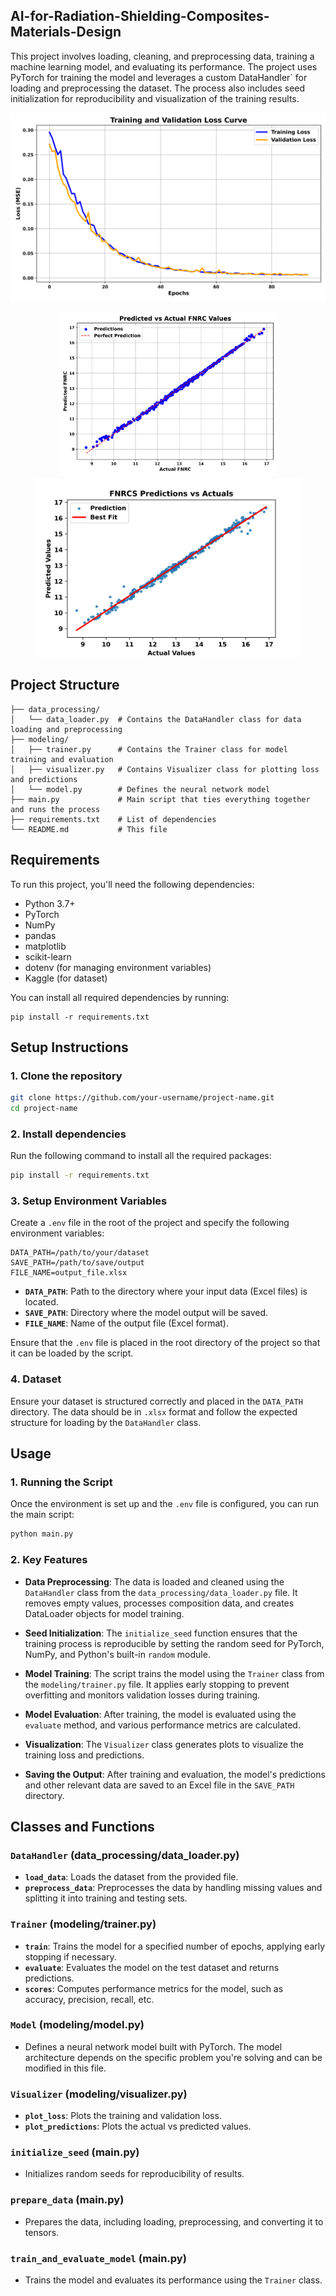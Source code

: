## AI-for-Radiation-Shielding-Composites-Materials-Design

This project involves loading, cleaning, and preprocessing data, training a machine learning model, and evaluating its performance. The project uses PyTorch for training the model and leverages a custom DataHandler` for loading and preprocessing the dataset. The process also includes seed initialization for reproducibility and visualization of the training results.

![Alt text](result_plots/bestnn_loss_curve_excluding_first.png)

<p align="center">
  <img src="result_plots/nnpredicted_vs_actual_FNRC.png" alt="Image 1" width="350"/>
  <img src="result_plots/xglinear_fit_plot.png" alt="Image 2" width="430"/>
<!--   <img src="result_plots/fflinear_fit_plot.png" alt="Image 3" width="500"/> -->
</p>



## Project Structure

```
├── data_processing/
│   └── data_loader.py  # Contains the DataHandler class for data loading and preprocessing
├── modeling/
│   ├── trainer.py      # Contains the Trainer class for model training and evaluation
│   ├── visualizer.py   # Contains Visualizer class for plotting loss and predictions
│   └── model.py        # Defines the neural network model
├── main.py             # Main script that ties everything together and runs the process
├── requirements.txt    # List of dependencies
└── README.md           # This file
```

## Requirements

To run this project, you'll need the following dependencies:

- Python 3.7+
- PyTorch
- NumPy
- pandas
- matplotlib
- scikit-learn
- dotenv (for managing environment variables)
- Kaggle (for dataset)

You can install all required dependencies by running:

```
pip install -r requirements.txt
```

## Setup Instructions

### 1. Clone the repository

```bash
git clone https://github.com/your-username/project-name.git
cd project-name
```

### 2. Install dependencies

Run the following command to install all the required packages:

```bash
pip install -r requirements.txt
```

### 3. Setup Environment Variables

Create a `.env` file in the root of the project and specify the following environment variables:

```env
DATA_PATH=/path/to/your/dataset
SAVE_PATH=/path/to/save/output
FILE_NAME=output_file.xlsx
```

- **`DATA_PATH`**: Path to the directory where your input data (Excel files) is located.
- **`SAVE_PATH`**: Directory where the model output will be saved.
- **`FILE_NAME`**: Name of the output file (Excel format).

Ensure that the `.env` file is placed in the root directory of the project so that it can be loaded by the script.

### 4. Dataset

Ensure your dataset is structured correctly and placed in the `DATA_PATH` directory. The data should be in `.xlsx` format and follow the expected structure for loading by the `DataHandler` class.

## Usage

### 1. Running the Script

Once the environment is set up and the `.env` file is configured, you can run the main script:

```bash
python main.py
```

### 2. Key Features

- **Data Preprocessing**: The data is loaded and cleaned using the `DataHandler` class from the `data_processing/data_loader.py` file. It removes empty values, processes composition data, and creates DataLoader objects for model training.
  
- **Seed Initialization**: The `initialize_seed` function ensures that the training process is reproducible by setting the random seed for PyTorch, NumPy, and Python's built-in `random` module.

- **Model Training**: The script trains the model using the `Trainer` class from the `modeling/trainer.py` file. It applies early stopping to prevent overfitting and monitors validation losses during training.

- **Model Evaluation**: After training, the model is evaluated using the `evaluate` method, and various performance metrics are calculated.

- **Visualization**: The `Visualizer` class generates plots to visualize the training loss and predictions.

- **Saving the Output**: After training and evaluation, the model's predictions and other relevant data are saved to an Excel file in the `SAVE_PATH` directory.
## Classes and Functions

### `DataHandler` (data_processing/data_loader.py)

- **`load_data`**: Loads the dataset from the provided file.
- **`preprocess_data`**: Preprocesses the data by handling missing values and splitting it into training and testing sets.

### `Trainer` (modeling/trainer.py)

- **`train`**: Trains the model for a specified number of epochs, applying early stopping if necessary.
- **`evaluate`**: Evaluates the model on the test dataset and returns predictions.
- **`scores`**: Computes performance metrics for the model, such as accuracy, precision, recall, etc.

### `Model` (modeling/model.py)

- Defines a neural network model built with PyTorch. The model architecture depends on the specific problem you're solving and can be modified in this file.

### `Visualizer` (modeling/visualizer.py)

- **`plot_loss`**: Plots the training and validation loss.
- **`plot_predictions`**: Plots the actual vs predicted values.

### `initialize_seed` (main.py)

- Initializes random seeds for reproducibility of results.

### `prepare_data` (main.py)

- Prepares the data, including loading, preprocessing, and converting it to tensors.

### `train_and_evaluate_model` (main.py)

- Trains the model and evaluates its performance using the `Trainer` class.

